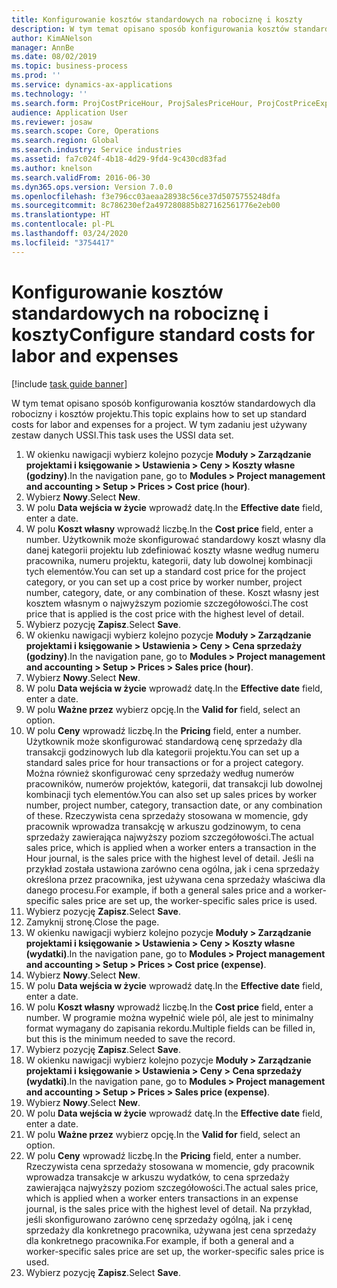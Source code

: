 ```yaml
---
title: Konfigurowanie kosztów standardowych na robociznę i koszty
description: W tym temat opisano sposób konfigurowania kosztów standardowych dla robocizny i kosztów projektu.
author: KimANelson
manager: AnnBe
ms.date: 08/02/2019
ms.topic: business-process
ms.prod: ''
ms.service: dynamics-ax-applications
ms.technology: ''
ms.search.form: ProjCostPriceHour, ProjSalesPriceHour, ProjCostPriceExpense, ProjSalesPriceCost
audience: Application User
ms.reviewer: josaw
ms.search.scope: Core, Operations
ms.search.region: Global
ms.search.industry: Service industries
ms.assetid: fa7c024f-4b18-4d29-9fd4-9c430cd83fad
ms.author: knelson
ms.search.validFrom: 2016-06-30
ms.dyn365.ops.version: Version 7.0.0
ms.openlocfilehash: f3e796cc03aeaa28938c56ce37d5075755248dfa
ms.sourcegitcommit: 8c786230ef2a497280885b827162561776e2eb00
ms.translationtype: HT
ms.contentlocale: pl-PL
ms.lasthandoff: 03/24/2020
ms.locfileid: "3754417"
---
```

# <a name="configure-standard-costs-for-labor-and-expenses"></a><span data-ttu-id="1eb35-103">Konfigurowanie kosztów standardowych na robociznę i koszty</span><span class="sxs-lookup"><span data-stu-id="1eb35-103">Configure standard costs for labor and expenses</span></span>

[!include [task guide banner](../../includes/task-guide-banner.md)]

<span data-ttu-id="1eb35-104">W tym temat opisano sposób konfigurowania kosztów standardowych dla robocizny i kosztów projektu.</span><span class="sxs-lookup"><span data-stu-id="1eb35-104">This topic explains how to set up standard costs for labor and expenses for a project.</span></span> <span data-ttu-id="1eb35-105">W tym zadaniu jest używany zestaw danych USSI.</span><span class="sxs-lookup"><span data-stu-id="1eb35-105">This task uses the USSI data set.</span></span>

1. <span data-ttu-id="1eb35-106">W okienku nawigacji wybierz kolejno pozycje **Moduły > Zarządzanie projektami i księgowanie > Ustawienia > Ceny > Koszty własne (godziny)**.</span><span class="sxs-lookup"><span data-stu-id="1eb35-106">In the navigation pane, go to **Modules > Project management and accounting > Setup > Prices > Cost price (hour)**.</span></span>
2. <span data-ttu-id="1eb35-107">Wybierz **Nowy**.</span><span class="sxs-lookup"><span data-stu-id="1eb35-107">Select **New**.</span></span>
3. <span data-ttu-id="1eb35-108">W polu **Data wejścia w życie** wprowadź datę.</span><span class="sxs-lookup"><span data-stu-id="1eb35-108">In the **Effective date** field, enter a date.</span></span>
4. <span data-ttu-id="1eb35-109">W polu **Koszt własny** wprowadź liczbę.</span><span class="sxs-lookup"><span data-stu-id="1eb35-109">In the **Cost price** field, enter a number.</span></span> <span data-ttu-id="1eb35-110">Użytkownik może skonfigurować standardowy koszt własny dla danej kategorii projektu lub zdefiniować koszty własne według numeru pracownika, numeru projektu, kategorii, daty lub dowolnej kombinacji tych elementów.</span><span class="sxs-lookup"><span data-stu-id="1eb35-110">You can set up a standard cost price for the project category, or you can set up a cost price by worker number, project number, category, date, or any combination of these.</span></span> <span data-ttu-id="1eb35-111">Koszt własny jest kosztem własnym o najwyższym poziomie szczegółowości.</span><span class="sxs-lookup"><span data-stu-id="1eb35-111">The cost price that is applied is the cost price with the highest level of detail.</span></span>  
5. <span data-ttu-id="1eb35-112">Wybierz pozycję **Zapisz**.</span><span class="sxs-lookup"><span data-stu-id="1eb35-112">Select **Save**.</span></span>
6. <span data-ttu-id="1eb35-113">W okienku nawigacji wybierz kolejno pozycje **Moduły > Zarządzanie projektami i księgowanie > Ustawienia > Ceny > Cena sprzedaży (godziny)**.</span><span class="sxs-lookup"><span data-stu-id="1eb35-113">In the navigation pane, go to **Modules > Project management and accounting > Setup > Prices > Sales price (hour)**.</span></span>
7. <span data-ttu-id="1eb35-114">Wybierz **Nowy**.</span><span class="sxs-lookup"><span data-stu-id="1eb35-114">Select **New**.</span></span>
8. <span data-ttu-id="1eb35-115">W polu **Data wejścia w życie** wprowadź datę.</span><span class="sxs-lookup"><span data-stu-id="1eb35-115">In the **Effective date** field, enter a date.</span></span>
9. <span data-ttu-id="1eb35-116">W polu **Ważne przez** wybierz opcję.</span><span class="sxs-lookup"><span data-stu-id="1eb35-116">In the **Valid for** field, select an option.</span></span>
10. <span data-ttu-id="1eb35-117">W polu **Ceny** wprowadź liczbę.</span><span class="sxs-lookup"><span data-stu-id="1eb35-117">In the **Pricing** field, enter a number.</span></span> <span data-ttu-id="1eb35-118">Użytkownik może skonfigurować standardową cenę sprzedaży dla transakcji godzinowych lub dla kategorii projektu.</span><span class="sxs-lookup"><span data-stu-id="1eb35-118">You can set up a standard sales price for hour transactions or for a project category.</span></span> <span data-ttu-id="1eb35-119">Można również skonfigurować ceny sprzedaży według numerów pracowników, numerów projektów, kategorii, dat transakcji lub dowolnej kombinacji tych elementów.</span><span class="sxs-lookup"><span data-stu-id="1eb35-119">You can also set up sales prices by worker number, project number, category, transaction date, or any combination of these.</span></span> <span data-ttu-id="1eb35-120">Rzeczywista cena sprzedaży stosowana w momencie, gdy pracownik wprowadza transakcję w arkuszu godzinowym, to cena sprzedaży zawierająca najwyższy poziom szczegółowości.</span><span class="sxs-lookup"><span data-stu-id="1eb35-120">The actual sales price, which is applied when a worker enters a transaction in the Hour journal, is the sales price with the highest level of detail.</span></span> <span data-ttu-id="1eb35-121">Jeśli na przykład została ustawiona zarówno cena ogólna, jak i cena sprzedaży określona przez pracownika, jest używana cena sprzedaży właściwa dla danego procesu.</span><span class="sxs-lookup"><span data-stu-id="1eb35-121">For example, if both a general sales price and a worker-specific sales price are set up, the worker-specific sales price is used.</span></span>  
11. <span data-ttu-id="1eb35-122">Wybierz pozycję **Zapisz**.</span><span class="sxs-lookup"><span data-stu-id="1eb35-122">Select **Save**.</span></span>
12. <span data-ttu-id="1eb35-123">Zamyknij stronę.</span><span class="sxs-lookup"><span data-stu-id="1eb35-123">Close the page.</span></span>
13. <span data-ttu-id="1eb35-124">W okienku nawigacji wybierz kolejno pozycje **Moduły > Zarządzanie projektami i księgowanie > Ustawienia > Ceny > Koszty własne (wydatki)**.</span><span class="sxs-lookup"><span data-stu-id="1eb35-124">In the navigation pane, go to **Modules > Project management and accounting > Setup > Prices > Cost price (expense)**.</span></span>
14. <span data-ttu-id="1eb35-125">Wybierz **Nowy**.</span><span class="sxs-lookup"><span data-stu-id="1eb35-125">Select **New**.</span></span>
15. <span data-ttu-id="1eb35-126">W polu **Data wejścia w życie** wprowadź datę.</span><span class="sxs-lookup"><span data-stu-id="1eb35-126">In the **Effective date** field, enter a date.</span></span>
16. <span data-ttu-id="1eb35-127">W polu **Koszt własny** wprowadź liczbę.</span><span class="sxs-lookup"><span data-stu-id="1eb35-127">In the **Cost price** field, enter a number.</span></span> <span data-ttu-id="1eb35-128">W programie można wypełnić wiele pól, ale jest to minimalny format wymagany do zapisania rekordu.</span><span class="sxs-lookup"><span data-stu-id="1eb35-128">Multiple fields can be filled in, but this is the minimum needed to save the record.</span></span>  
17. <span data-ttu-id="1eb35-129">Wybierz pozycję **Zapisz**.</span><span class="sxs-lookup"><span data-stu-id="1eb35-129">Select **Save**.</span></span>
18. <span data-ttu-id="1eb35-130">W okienku nawigacji wybierz kolejno pozycje **Moduły > Zarządzanie projektami i księgowanie > Ustawienia > Ceny > Cena sprzedaży (wydatki)**.</span><span class="sxs-lookup"><span data-stu-id="1eb35-130">In the navigation pane, go to **Modules > Project management and accounting > Setup > Prices > Sales price (expense)**.</span></span>
19. <span data-ttu-id="1eb35-131">Wybierz **Nowy**.</span><span class="sxs-lookup"><span data-stu-id="1eb35-131">Select **New**.</span></span>
20. <span data-ttu-id="1eb35-132">W polu **Data wejścia w życie** wprowadź datę.</span><span class="sxs-lookup"><span data-stu-id="1eb35-132">In the **Effective date** field, enter a date.</span></span>
21. <span data-ttu-id="1eb35-133">W polu **Ważne przez** wybierz opcję.</span><span class="sxs-lookup"><span data-stu-id="1eb35-133">In the **Valid for** field, select an option.</span></span>
22. <span data-ttu-id="1eb35-134">W polu **Ceny** wprowadź liczbę.</span><span class="sxs-lookup"><span data-stu-id="1eb35-134">In the **Pricing** field, enter a number.</span></span> <span data-ttu-id="1eb35-135">Rzeczywista cena sprzedaży stosowana w momencie, gdy pracownik wprowadza transakcje w arkuszu wydatków, to cena sprzedaży zawierająca najwyższy poziom szczegółowości.</span><span class="sxs-lookup"><span data-stu-id="1eb35-135">The actual sales price, which is applied when a worker enters transactions in an expense journal, is the sales price with the highest level of detail.</span></span> <span data-ttu-id="1eb35-136">Na przykład, jeśli skonfigurowano zarówno cenę sprzedaży ogólną, jak i cenę sprzedaży dla konkretnego pracownika, używana jest cena sprzedaży dla konkretnego pracownika.</span><span class="sxs-lookup"><span data-stu-id="1eb35-136">For example, if both a general and a worker-specific sales price are set up, the worker-specific sales price is used.</span></span>  
23. <span data-ttu-id="1eb35-137">Wybierz pozycję **Zapisz**.</span><span class="sxs-lookup"><span data-stu-id="1eb35-137">Select **Save**.</span></span>

